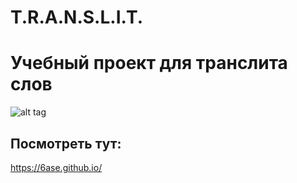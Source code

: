 # T.R.A.N.S.L.I.T.
# Учебный проект для транслита слов
![alt tag]([[[http://url/to/img.png](https://github.com/6ase/6ase.github.io/blob/main/Translitor.JPG?raw=true](https://raw.githubusercontent.com/6ase/6ase.github.io/main/Translitor.JPG))]([https://github.com/6ase/6ase.github.io/blob/main/Translitor.JPG?raw=true](https://raw.githubusercontent.com/6ase/6ase.github.io/main/Translitor.JPG)))
## Посмотреть тут:
https://6ase.github.io/
